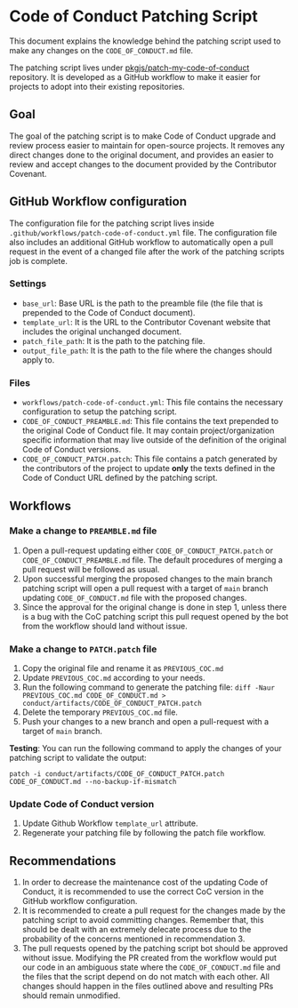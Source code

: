 # Code of Conduct Patching Script

This document explains the knowledge behind the patching script used
to make any changes on the `CODE_OF_CONDUCT.md` file.

The patching script lives under
[pkgjs/patch-my-code-of-conduct][project-link] repository.
It is developed as a GitHub workflow to make it easier for projects
to adopt into their existing repositories.

## Goal

The goal of the patching script is to make Code of Conduct upgrade
and review process easier to maintain for open-source projects.
It removes any direct changes done to the original document, and
provides an easier to review and accept changes to the document
provided by the Contributor Covenant.

## GitHub Workflow configuration

The configuration file for the patching script lives inside
`.github/workflows/patch-code-of-conduct.yml` file. The configuration
file also includes an additional GitHub workflow to automatically
open a pull request in the event of a changed file after the
work of the patching scripts job is complete.

### Settings

- `base_url`: Base URL is the path to the preamble file (the file
  that is prepended to the Code of Conduct document).
- `template_url`: It is the URL to the Contributor Covenant website
  that includes the original unchanged document.
- `patch_file_path`: It is the path to the patching file.
- `output_file_path`: It is the path to the file where the changes
  should apply to. 

### Files

- `workflows/patch-code-of-conduct.yml`: This file contains
  the necessary configuration to setup the patching script.
- `CODE_OF_CONDUCT_PREAMBLE.md`: This file contains the text
  prepended to the original Code of Conduct file. It may contain
  project/organization specific information that may live outside
  of the definition of the original Code of Conduct versions.
- `CODE_OF_CONDUCT_PATCH.patch`: This file contains a patch
  generated by the contributors of the project to update **only**
  the texts defined in the Code of Conduct URL defined by the
  patching script.

## Workflows

### Make a change to `PREAMBLE.md` file

1. Open a pull-request updating either `CODE_OF_CONDUCT_PATCH.patch`
   or `CODE_OF_CONDUCT_PREAMBLE.md` file. The default procedures of
   merging a pull request will be followed as usual.
2. Upon successful merging the proposed changes to the main branch
   patching script will open a pull request with a target of `main`
   branch updating `CODE_OF_CONDUCT.md` file with the proposed changes.
3. Since the approval for the original change is done in step 1, unless
   there is a bug with the CoC patching script this pull request opened
   by the bot from the workflow should land without issue.

### Make a change to `PATCH.patch` file

1. Copy the original file and rename it as `PREVIOUS_COC.md`
2. Update `PREVIOUS_COC.md` according to your needs.
3. Run the following command to generate the patching file:
   `diff -Naur PREVIOUS_COC.md CODE_OF_CONDUCT.md > conduct/artifacts/CODE_OF_CONDUCT_PATCH.patch`
4. Delete the temporary `PREVIOUS_COC.md` file.
5. Push your changes to a new branch and open a pull-request with a target
   of `main` branch.

**Testing**: You can run the following command to apply the changes of
your patching script to validate the output:

```
patch -i conduct/artifacts/CODE_OF_CONDUCT_PATCH.patch CODE_OF_CONDUCT.md --no-backup-if-mismatch
```

### Update Code of Conduct version

1. Update Github Workflow `template_url` attribute.
2. Regenerate your patching file by following the patch file workflow.

## Recommendations

1. In order to decrease the maintenance cost of the updating
   Code of Conduct, it is recommended to use the correct CoC version
   in the GitHub workflow configuration.
2. It is recommended to create a pull request for the changes made
   by the patching script to avoid committing changes. Remember that,
   this should be dealt with an extremely delecate process due to the
   probability of the concerns mentioned in recommendation 3.
3. The pull requests opened by the patching script bot should be approved
   without issue. Modifying the PR created from the workflow would put
   our code in an ambiguous state where the `CODE_OF_CONDUCT.md` file and
   the files that the script depend on do not match with each other.
   All changes should happen in the files outlined above and resulting PRs
   should remain unmodified.

[project-link]: https://github.com/pkgjs/patch-my-code-of-conduct

